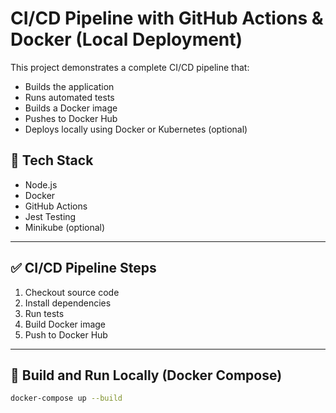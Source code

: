 # CI/CD Pipeline with GitHub Actions & Docker (Local Deployment)

This project demonstrates a complete CI/CD pipeline that:
- Builds the application
- Runs automated tests
- Builds a Docker image
- Pushes to Docker Hub
- Deploys locally using Docker or Kubernetes (optional)

## 🚀 Tech Stack
- Node.js
- Docker
- GitHub Actions
- Jest Testing
- Minikube (optional)

---

## ✅ CI/CD Pipeline Steps
1. Checkout source code
2. Install dependencies
3. Run tests
4. Build Docker image
5. Push to Docker Hub

---

## 🐳 Build and Run Locally (Docker Compose)

```bash
docker-compose up --build
